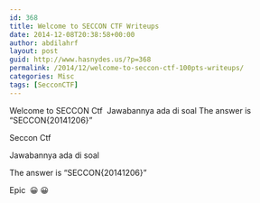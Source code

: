```yaml
---
id: 368
title: Welcome to SECCON CTF Writeups
date: 2014-12-08T20:38:58+00:00
author: abdilahrf
layout: post
guid: http://www.hasnydes.us/?p=368
permalink: /2014/12/welcome-to-seccon-ctf-100pts-writeups/
categories: Misc
tags: [SecconCTF]
---
```

Welcome to SECCON Ctf  Jawabannya ada di soal The answer is &#8220;SECCON{20141206}&#8221;

Seccon Ctf
  
Jawabannya ada di soal

The answer is &#8220;SECCON{20141206}&#8221;

Epic  😀 😀